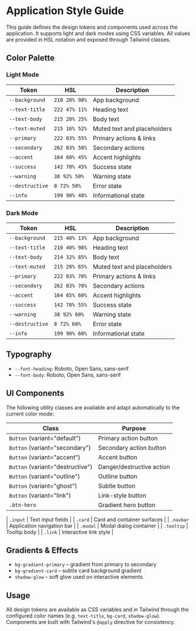 # Application Style Guide

This guide defines the design tokens and components used across the application.
It supports light and dark modes using CSS variables. All values are provided in
HSL notation and exposed through Tailwind classes.

## Color Palette

### Light Mode
| Token | HSL | Description |
|------|-----|-------------|
| `--background` | `210 20% 98%` | App background |
| `--text-title` | `222 47% 11%` | Heading text |
| `--text-body` | `215 20% 25%` | Body text |
| `--text-muted` | `215 16% 52%` | Muted text and placeholders |
| `--primary` | `222 83% 55%` | Primary actions & links |
| `--secondary` | `262 83% 58%` | Secondary actions |
| `--accent` | `164 60% 45%` | Accent highlights |
| `--success` | `142 70% 45%` | Success state |
| `--warning` | `38 92% 50%` | Warning state |
| `--destructive` | `0 72% 50%` | Error state |
| `--info` | `199 90% 48%` | Informational state |

### Dark Mode
| Token | HSL | Description |
|------|-----|-------------|
| `--background` | `215 40% 13%` | App background |
| `--text-title` | `210 40% 98%` | Heading text |
| `--text-body` | `214 32% 85%` | Body text |
| `--text-muted` | `215 20% 65%` | Muted text and placeholders |
| `--primary` | `222 83% 70%` | Primary actions & links |
| `--secondary` | `262 83% 70%` | Secondary actions |
| `--accent` | `164 65% 60%` | Accent highlights |
| `--success` | `142 70% 55%` | Success state |
| `--warning` | `38 92% 60%` | Warning state |
| `--destructive` | `0 72% 60%` | Error state |
| `--info` | `199 90% 60%` | Informational state |

## Typography
- `--font-heading`: Roboto, Open Sans, sans-serif
- `--font-body`: Roboto, Open Sans, sans-serif

## UI Components
The following utility classes are available and adapt automatically to the
current color mode:

| Class | Purpose |
|-------|---------| 
| `Button` (variant="default") | Primary action button |
| `Button` (variant="secondary") | Secondary action button |
| `Button` (variant="accent") | Accent button |
| `Button` (variant="destructive") | Danger/destructive action |
| `Button` (variant="outline") | Outline button |
| `Button` (variant="ghost") | Subtle button |
| `Button` (variant="link") | Link-style button |
| `.btn-hero` | Gradient hero button |
 
| `.input` | Text input fields |
| `.card` | Card and container surfaces |
| `.navbar` | Application navigation bar |
| `.modal` | Modal dialog container |
| `.tooltip` | Tooltip body |
| `.link` | Interactive link style |

## Gradients & Effects
- `bg-gradient-primary` – gradient from primary to secondary
- `bg-gradient-card` – subtle card background gradient
- `shadow-glow` – soft glow used on interactive elements

## Usage
All design tokens are available as CSS variables and in Tailwind through the
configured color names (e.g. `text-title`, `bg-card`, `shadow-glow`). Components
are built with Tailwind's `@apply` directive for consistency.

